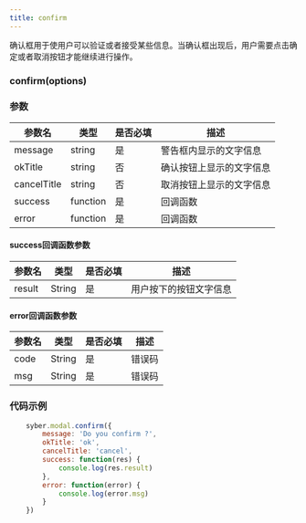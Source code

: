 ```yaml
---
title: confirm
---
```


确认框用于使用户可以验证或者接受某些信息。当确认框出现后，用户需要点击确定或者取消按钮才能继续进行操作。


### confirm(options)
### 参数
| 参数名     | 类型    | 是否必填 | 描述                         |
| ---------- | ------- | -------- | ---------------------------- |
| message | string | 是 | 警告框内显示的文字信息 |
| okTitle | string | 否 | 确认按钮上显示的文字信息 |
| cancelTitle | string | 否 | 取消按钮上显示的文字信息 |
| success | function | 是       | 回调函数      |
| error   | function | 是       | 回调函数      |

#### success回调函数参数
| 参数名     | 类型    | 是否必填 | 描述                            |
| ---------- | ------- | -------- | ---------------------------- |
| result | String  | 是     | 用户按下的按钮文字信息  |

#### error回调函数参数
| 参数名 | 类型  | 是否必填 | 描述 |
| -- | -- | -- | -- |
| code | String  | 是 | 错误码 |
| msg | String  | 是 | 错误码 |


### 代码示例
```javascript
    syber.modal.confirm({
        message: 'Do you confirm ?',
        okTitle: 'ok',
        cancelTitle: 'cancel',
        success: function(res) {
            console.log(res.result)
        },
        error: function(error) {
            console.log(error.msg)
        }
    })
```